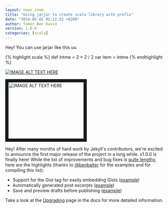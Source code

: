 ```yaml
---
layout: news_item
title: "Using jarjar to create scala-library with prefix"
date: "2014-05-02 02:12:52 +0200"
author: Tomer Ben David 
version: 1.0.0
categories: [scala]
---
```


Hey! You can use jarjar like this uu

{% highlight scala %}
def intme = 2 * 2 / 2
var item = intme
{% endhighlight %}

[![IMAGE ALT TEXT HERE](http://img.youtube.com/vi/wyWI3gLpB8o/0.jpg)](http://www.youtube.com/watch?v=wyWI3gLpB8o)

<a href="http://www.youtube.com/watch?feature=player_embedded&amp;v=cafyuhsDkzs" target="_blank"><img src="http://img.youtube.com/vi/cafyuhsDkzs/0.jpg" alt="IMAGE ALT TEXT HERE" width="240" height="180" border="10" /></a>

Hey! After many months of hard work by Jekyll's contributors, we're excited
to announce the first major release of the project in a long while. v1.0.0 is
finally here! While the list of improvements and bug fixes is [quite lengthy][history],
here are the highlights (thanks to [@benbalter](http://twitter.com/BenBalter) for the
examples and for compiling this list):

- Support for the Gist tag for easily embedding Gists ([example](https://gist.github.com/benbalter/5555251))
- Automatically generated post excerpts ([example](https://gist.github.com/benbalter/5555369))
- Save and preview drafts before publishing ([example](https://gist.github.com/benbalter/5555992))

Take a look at the [Upgrading][] page in the docs for more detailed information.

[history]: /docs/history/#100__20130506
[Upgrading]: /docs/upgrading/
